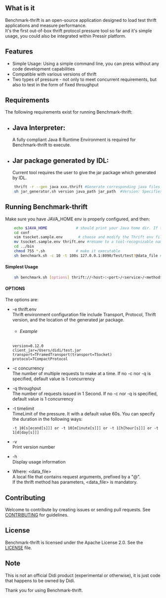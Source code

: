 ## What is it  
Benchmark-thrift is an open-source application designed to load test thrift applications and measure performance.  
It's the first out-of-box thrift protocol pressure tool so far and it's simple usage, you could also be integrated within Pressir platform.

## Features  
   * Simple Usage: Using a simple command line, you can press without any code development capabilities   
   * Compatible with various versions of thrift
   * Two types of pressure - not only to meet concurrent requirements, but also to test in the form of fixed throughput

## Requirements  
The following requirements exist for running Benchmark-thrift:
   * ## Java Interpreter:
     A fully compliant Java 8 Runtime Environment is required for Benchmark-thrift to execute.
   * ## Jar package generated by IDL:
     Current tool requires the user to give the jar package which generated by IDL. 
```bash
    thrift -r --gen java xxx.thrift #Generate corresponding java files by command
    sh jar_generator.sh version java_path jar_path  #Version: Specifies the thrift version, java_path: Specifies the Java folder path generated by executing the previous command, and jar_path: Specifies the location and name of the final jar package
```        
## Running Benchmark-thrift  
   Make sure you have JAVA_HOME env is properly configured, and then: 
```bash
    echo $JAVA_HOME             # should print your Java home dir. If the command fails, you need to install the Java environment. Java Downloads: https://www.oracle.com/technetwork/java/javase/downloads/index.html
    cd conf
    vim tsocket.sample.env       # choose and modify the Thrift env file 
    mv tsocket.sample.env thrift.env #rename to a tool-recognizable name 
    cd ../bin
    chmod 755 *.sh              # make it executable
    sh benchmark.sh -c 10 -t 100s 127.0.0.1:8090/Test/test?@data_file # run it. If the duration and pressure type are not specified, the default one-minute concurrent execution is achieved
```

#### Simplest Usage  
```bash
    sh benchmark.sh [options] thrift://<host>:<port>/<service>/<method>[?@<data_file>]
```

#### OPTIONS
   The options are:     
   * -e thrift.env   
   Thrift environment configuration file include Transport, Protocol, Thrift version, and the location of the generated jar package. 
        * ###### Example  
         version=0.12.0  
         client_jar=/Users/didi/test.jar        
         transport=TFramedTransport(transport=TSocket)  
         protocol=TCompactProtocol        
   * -c concurrency    
   The number of multiple requests to make at a time. If no -c nor -q is specified, default value is 1 concurrency
   * -q throughput  
   The number of requests issued in 1 Second. If no -c nor -q is specified, default value is 1 concurrency
   * -t timelimit  
   TimeLimit of the pressure. It with a default value 60s. You can specify the duration in the following ways:
   
         -t 10[s[econd[s]]] or -t 10[m[inute[s]]] or -t 1[h[hour[s]]] or -t 1[d[day[s]]]
   * -v     
   Print version number
   * -h  
   Display usage information  
   * Where: <data_file>      
         A local file that contains request arguments, prefixed by a "@".  
         If the thrift method has parameters, <data_file> is mandatory.
   

## Contributing
Welcome to contribute by creating issues or sending pull requests. See [CONTRIBUTING](CONTRIBUTING.md) for guidelines.

## License
Benchmark-thrift is licensed under the Apache License 2.0. See the [LICENSE](LICENSE) file.

## Note
This is not an official Didi product (experimental or otherwise), it is just code that happens to be owned by Didi.

Thank you for using Benchmark-thrift.

